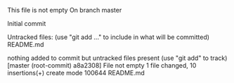 This file is not empty
On branch master

Initial commit

Untracked files:
  (use "git add <file>..." to include in what will be committed)
	README.md

nothing added to commit but untracked files present (use "git add" to track)
[master (root-commit) a8a2308] File not empty
 1 file changed, 10 insertions(+)
 create mode 100644 README.md
